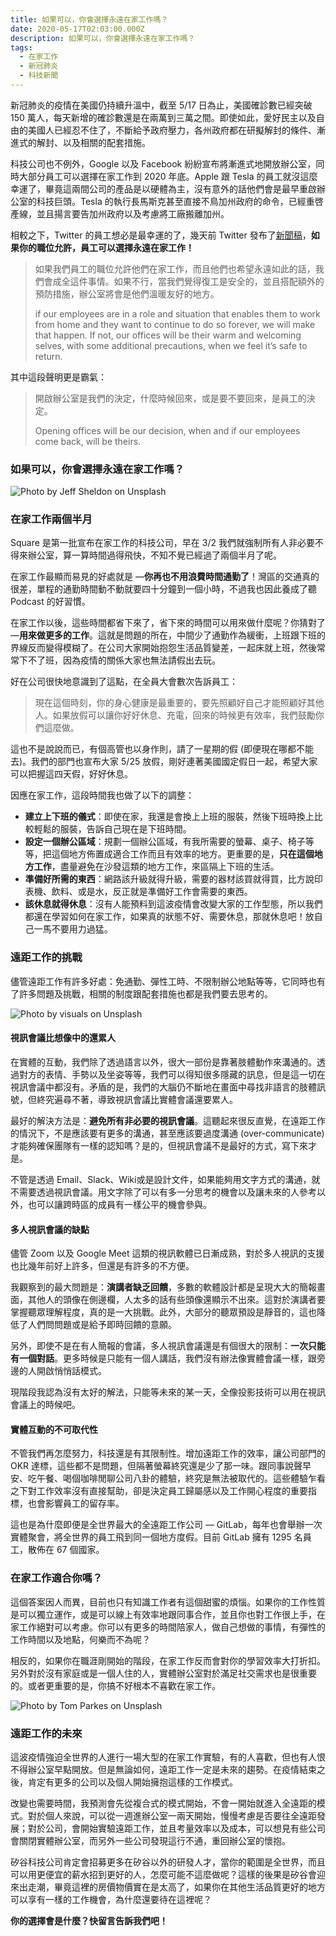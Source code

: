 ```yaml
---
title: 如果可以，你會選擇永遠在家工作嗎？
date: 2020-05-17T02:03:00.000Z
description: 如果可以，你會選擇永遠在家工作嗎？
tags:
  - 在家工作
  - 新冠肺炎
  - 科技新聞
---
```

新冠肺炎的疫情在美國仍持續升溫中，截至 5/17 日為止，美國確診數已經突破 150 萬人，每天新增的確診數還是在兩萬到三萬之間。即使如此，愛好民主以及自由的美國人已經忍不住了，不斷給予政府壓力，各州政府都在研擬解封的條件、漸進式的解封、以及相關的配套措施。

科技公司也不例外，Google 以及 Facebook 紛紛宣布將漸進式地開放辦公室，同時大部分員工可以選擇在家工作到 2020 年底。Apple 跟 Tesla 的員工就沒這麼幸運了，畢竟這兩間公司的產品是以硬體為主，沒有意外的話他們會是最早重啟辦公室的科技巨頭。Tesla 的執行長馬斯克甚至直接不鳥加州政府的命令，已經重啓產線，並且揚言要告加州政府以及考慮將工廠搬離加州。

相較之下，Twitter 的員工想必是最幸運的了，幾天前 Twitter 發布了[新聞稿](https://blog.twitter.com/en_us/topics/company/2020/keeping-our-employees-and-partners-safe-during-coronavirus.html)，**如果你的職位允許，員工可以選擇永遠在家工作！**

> 如果我們員工的職位允許他們在家工作，而且他們也希望永遠如此的話，我們會成全這件事情。如果不行，當我們覺得復工是安全的，並且搭配額外的預防措施，辦公室將會是他們溫暖友好的地方。
>
> if our employees are in a role and situation that enables them to work from home and they want to continue to do so forever, we will make that happen. If not, our offices will be their warm and welcoming selves, with some additional precautions, when we feel it’s safe to return.

其中這段聲明更是霸氣：

> 開啟辦公室是我們的決定，什麼時候回來，或是要不要回來，是員工的決定。
>
> Opening offices will be our decision, when and if our employees come back, will be theirs.

### 如果可以，你會選擇永遠在家工作嗎？

![Photo by Jeff Sheldon on Unsplash](../img/wfh.jpg)

### 在家工作兩個半月

Square 是第一批宣布在家工作的科技公司，早在 3/2 我們就強制所有人非必要不得來辦公室，算一算時間過得飛快，不知不覺已經過了兩個半月了呢。

在家工作最顯而易見的好處就是 —**你再也不用浪費時間通勤了**！灣區的交通真的很差，單程的通勤時間動不動就要四十分鐘到一個小時，不過我也因此養成了聽 Podcast 的好習慣。

在家工作以後，這些時間都省下來了，省下來的時間可以用來做什麼呢？你猜對了 —**用來做更多的工作**。這就是問題的所在，中間少了通勤作為緩衝，上班跟下班的界線反而變得模糊了。在公司大家開始抱怨生活品質變差，一起床就上班，然後常常下不了班，因為疫情的關係大家也無法請假出去玩。

好在公司很快地意識到了這點，在全員大會數次告訴員工：

> 現在這個時刻，你的身心健康是最重要的，要先照顧好自己才能照顧好其他人。如果放假可以讓你好好休息、充電，回來的時候更有效率，我們鼓勵你們這麼做。

這也不是說說而已，有個高管也以身作則，請了一星期的假 (即便現在哪都不能去)。我們的部門也宣布大家 5/25 放假，剛好連著美國國定假日一起，希望大家可以把握這四天假，好好休息。

因應在家工作，這段時間我也做了以下的調整：

* **建立上下班的儀式**：即使在家，我還是會換上上班的服裝，然後下班時換上比較輕鬆的服裝，告訴自己現在是下班時間。
* **設定一個辦公區域**：規劃一個辦公區域，有我所需要的螢幕、桌子、椅子等等，把這個地方佈置成適合工作而且有效率的地方。更重要的是，**只在這個地方工作**，盡量避免在沙發這類的地方工作，來區隔上下班的生活。
* **準備好所需的東西**：網路該升級就得升級，需要的器材該買就得買，比方說印表機、飲料、或是水，反正就是準備好工作會需要的東西。
* **該休息就得休息**：沒有人能預料到這波疫情會改變大家的工作型態，所以我們都還在學習如何在家工作，如果真的狀態不好、需要休息，那就休息吧！放自己一馬不要用力過猛。

### 遠距工作的挑戰

儘管遠距工作有許多好處：免通勤、彈性工時、不限制辦公地點等等，它同時也有了許多問題及挑戰，相關的制度跟配套措施也都是我們要去思考的。

![Photo by visuals on Unsplash](../img/zoom_dog.jpg)

#### 視訊會議比想像中的還累人

在實體的互動，我們除了透過語言以外，很大一部份是靠著肢體動作來溝通的。透過對方的表情、手勢以及坐姿等等，我們可以得知很多隱藏的訊息，但是這一切在視訊會議中都沒有。矛盾的是，我們的大腦仍不斷地在畫面中尋找非語言的肢體訊號，但終究遍尋不著，導致視訊會議比實體會議還要累人。

最好的解決方法是：**避免所有非必要的視訊會議**。這聽起來很反直覺，在遠距工作的情況下，不是應該要有更多的溝通，甚至應該要過度溝通 (over-communicate) 才能夠確保團隊有一樣的認知嗎？是的，但視訊會議不是最好的方式，寫下來才是。

不管是透過 Email、Slack、Wiki或是設計文件，如果能夠用文字方式的溝通，就不需要透過視訊會議。用文字除了可以有多一分思考的機會以及讓未來的人參考以外，也可以讓跨時區的成員有一樣公平的機會參與。

#### 多人視訊會議的缺點

儘管 Zoom 以及 Google Meet 這類的視訊軟體已日漸成熟，對於多人視訊的支援也比幾年前好上許多，但還是有許多的不方便。

我觀察到的最大問題是：**演講者缺乏回饋**，多數的軟體設計都是呈現大大的簡報畫面，其他人的頭像在側邊欄，人太多的話有些頭像還顯示不出來。這對於演講者要掌握聽眾理解程度，真的是一大挑戰。此外，大部分的聽眾預設是靜音的，這也降低了人們問問題或是給予即時回饋的意願。

另外，即使不是在有人簡報的會議，多人視訊會議還是有個很大的限制：**一次只能有一個對話**。更多時候是只能有一個人講話，我們沒有辦法像實體會議一樣，跟旁邊的人開啟悄悄話模式。

現階段我認為沒有太好的解法，只能等未來的某一天，全像投影技術可以用在視訊會議上的時候吧。

#### 實體互動的不可取代性

不管我們再怎麼努力，科技還是有其限制性。增加遠距工作的效率，讓公司部門的 OKR 達標，這些都不是問題，但隔著螢幕終究還是少了那一味。跟同事說聲早安、吃午餐、喝個咖啡閒聊公司八卦的體驗，終究是無法被取代的。這些體驗乍看之下對工作效率沒有直接幫助，卻是決定員工歸屬感以及工作開心程度的重要指標，也會影響員工的留存率。

這也是為什麼即便是全世界最大的全遠距工作公司 — GitLab，每年也會舉辦一次實體聚會，將全世界的員工飛到同一個地方度假。目前 GitLab 擁有 1295 名員工，散佈在 67 個國家。

### 在家工作適合你嗎？

這個答案因人而異，目前也只有知識工作者有這個甜蜜的煩惱。如果你的工作性質是可以獨立運作，或是可以線上有效率地跟同事合作，並且你也對工作很上手，在家工作絕對可以考慮。你可以有更多的時間陪家人，做自己想做的事情，有彈性的工作時間以及地點，何樂而不為呢？

相反的，如果你在職涯剛開始的階段，在家工作反而會對你的學習效率大打折扣。另外對於沒有家庭或是一個人住的人，實體辦公室對於滿足社交需求也是很重要的。或者更重要的是，你搞不好根本不喜歡在家工作。

![Photo by Tom Parkes on Unsplash](../img/wfh_future.jpg)

### 遠距工作的未來

這波疫情強迫全世界的人進行一場大型的在家工作實驗，有的人喜歡，但也有人恨不得辦公室早點開放。但是無論如何，遠距工作一定是未來的趨勢。在疫情結束之後，肯定有更多的公司以及個人開始擁抱這樣的工作模式。

改變也需要時間，我預測會先從複合式的模式開始，不會一開始就進入全遠距的模式。對於個人來說，可以從一週進辦公室一兩天開始，慢慢考慮是否要往全遠距發展；對於公司，會開始實驗遠距工作，並且考量效率以及成本，可以想見有些公司會關閉實體辦公室，而另外一些公司發現這行不通，重回辦公室的懷抱。

矽谷科技公司肯定會招募更多在矽谷以外的研發人才，當你的範圍是全世界，而且可以用更便宜的薪水招到更好的人，怎麼可能不這麼做呢？這樣的後果是矽谷會迎來出走潮，畢竟這裡的房價物價實在是太高了，如果你在其他生活品質更好的地方可以享有一樣的工作機會，為什麼還要待在這裡呢？

**你的選擇會是什麼？快留言告訴我們吧！**